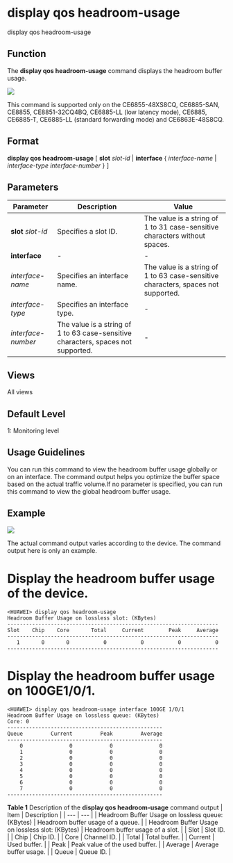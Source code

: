 display qos headroom-usage
==========================

display qos headroom-usage

Function
--------



The **display qos headroom-usage** command displays the headroom buffer usage.



![](../public_sys-resources/note_3.0-en-us.png) 

This command is supported only on the CE6855-48XS8CQ, CE6885-SAN, CE8855, CE8851-32CQ4BQ, CE6885-LL (low latency mode), CE6885, CE6885-T, CE6885-LL (standard forwarding mode) and CE6863E-48S8CQ.



Format
------

**display qos headroom-usage** [ **slot** *slot-id* | **interface** { *interface-name* | *interface-type* *interface-number* } ]


Parameters
----------

| Parameter | Description | Value |
| --- | --- | --- |
| **slot** *slot-id* | Specifies a slot ID. | The value is a string of 1 to 31 case-sensitive characters without spaces. |
| **interface** | - | - |
| *interface-name* | Specifies an interface name. | The value is a string of 1 to 63 case-sensitive characters, spaces not supported. |
| *interface-type* | Specifies an interface type. | - |
| *interface-number* | The value is a string of 1 to 63 case-sensitive characters, spaces not supported. | - |



Views
-----

All views


Default Level
-------------

1: Monitoring level


Usage Guidelines
----------------

You can run this command to view the headroom buffer usage globally or on an interface. The command output helps you optimize the buffer space based on the actual traffic volume.If no parameter is specified, you can run this command to view the global headroom buffer usage.


Example
-------

![](../public_sys-resources/note_3.0-en-us.png) 

The actual command output varies according to the device. The command output here is only an example.


# Display the headroom buffer usage of the device.
```
<HUAWEI> display qos headroom-usage
Headroom Buffer Usage on lossless slot: (KBytes)
--------------------------------------------------------------------
Slot    Chip    Core       Total     Current        Peak     Average
--------------------------------------------------------------------
   1       0       0           0           0           0           0
--------------------------------------------------------------------

```

# Display the headroom buffer usage on 100GE1/0/1.
```
<HUAWEI> display qos headroom-usage interface 100GE 1/0/1
Headroom Buffer Usage on lossless queue: (KBytes)
Core: 0
--------------------------------------------------
Queue         Current         Peak         Average
--------------------------------------------------
    0               0            0               0
    1               0            0               0
    2               0            0               0
    3               0            0               0
    4               0            0               0
    5               0            0               0
    6               0            0               0
    7               0            0               0
--------------------------------------------------

```

**Table 1** Description of the **display qos headroom-usage** command output
| Item | Description |
| --- | --- |
| Headroom Buffer Usage on lossless queue: (KBytes) | Headroom buffer usage of a queue. |
| Headroom Buffer Usage on lossless slot: (KBytes) | Headroom buffer usage of a slot. |
| Slot | Slot ID. |
| Chip | Chip ID. |
| Core | Channel ID. |
| Total | Total buffer. |
| Current | Used buffer. |
| Peak | Peak value of the used buffer. |
| Average | Average buffer usage. |
| Queue | Queue ID. |